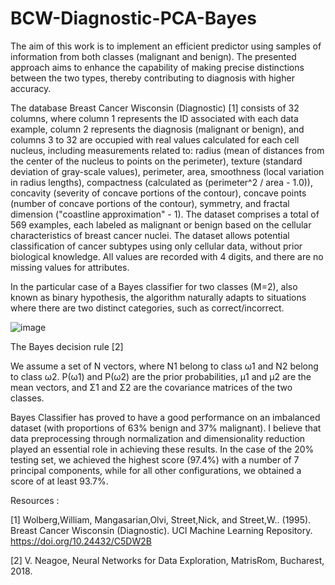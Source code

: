 # BCW-Diagnostic-PCA-Bayes
The aim of this work is to implement an efficient predictor using samples of information from both classes (malignant and benign). The presented approach aims to enhance the capability of making precise distinctions between the two types, thereby contributing to diagnosis with higher accuracy.

The database Breast Cancer Wisconsin (Diagnostic) [1] consists of 32 columns, where column 1 represents the ID associated with each data example, column 2 represents the diagnosis (malignant or benign), and columns 3 to 32 are occupied with real values calculated for each cell nucleus, including measurements related to: radius (mean of distances from the center of the nucleus to points on the perimeter), texture (standard deviation of gray-scale values), perimeter, area, smoothness (local variation in radius lengths), compactness (calculated as (perimeter^2 / area - 1.0)), concavity (severity of concave portions of the contour), concave points (number of concave portions of the contour), symmetry, and fractal dimension ("coastline approximation" - 1).
The dataset comprises a total of 569 examples, each labeled as malignant or benign based on the cellular characteristics of breast cancer nuclei. The dataset allows potential classification of cancer subtypes using only cellular data, without prior biological knowledge. All values are recorded with 4 digits, and there are no missing values for attributes.

In the particular case of a Bayes classifier for two classes (M=2), also known as binary hypothesis, the algorithm naturally adapts to situations where there are two distinct categories, such as correct/incorrect.

![image](https://github.com/Andrei-AlexandruRusu/BCW-Diagnostic-PCA-Bayes/assets/92977944/176da142-e692-42c2-a120-c05b45dd33bd) 
         
The Bayes decision rule [2]

We assume a set of N vectors, where N1 belong to class ω1 and N2 belong to class ω2. P(ω1) and P(ω2) are the prior probabilities, μ1 and μ2 are the mean vectors, and Σ1 and Σ2 are the covariance matrices of the two classes.

Bayes Classifier has proved to have a good performance on an imbalanced dataset (with proportions of 63% benign and 37% malignant). I believe that data preprocessing through normalization and dimensionality reduction played an essential role in achieving these results. In the case of the 20% testing set, we achieved the highest score (97.4%) with a number of 7 principal components, while for all other configurations, we obtained a score of at least 93.7%.

Resources : 

  [1] Wolberg,William, Mangasarian,Olvi, Street,Nick, and Street,W.. (1995). Breast Cancer Wisconsin
(Diagnostic). UCI Machine Learning Repository. https://doi.org/10.24432/C5DW2B

  [2] V. Neagoe, Neural Networks for Data Exploration, MatrisRom, Bucharest, 2018.
